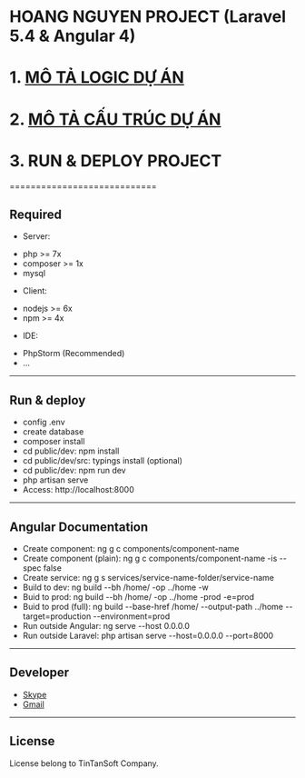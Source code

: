 # HOANG NGUYEN PROJECT (Laravel 5.4 & Angular 4)

# 1. [MÔ TẢ LOGIC DỰ ÁN](https://github.com/TinTanNTXinh/hoang-nguyen/blob/master/MoTaLogicHoangNguyen.md) 

# 2. [MÔ TẢ CẤU TRÚC DỰ ÁN](https://github.com/TinTanNTXinh/hoang-nguyen/blob/master/MoTaCodeHoangNguyen.md)

# 3. RUN & DEPLOY PROJECT
============================
## Required

- Server:
+ php >= 7x
+ composer >= 1x
+ mysql
- Client:
+ nodejs >= 6x
+ npm >= 4x

- IDE:
+ PhpStorm (Recommended)
+ ...
-----------------------------------
## Run & deploy

- config .env
- create database
- composer install
- cd public/dev: npm install
- cd public/dev/src: typings install (optional)
- cd public/dev: npm run dev
- php artisan serve
- Access: http://localhost:8000

-----------------------------------
## Angular Documentation

- Create component:            ng g c components/component-name
- Create component (plain):    ng g c components/component-name -is --spec false
- Create service:              ng g s services/service-name-folder/service-name
- Build to dev:                ng build --bh /home/ -op ../home -w
- Buid to prod:                ng build --bh /home/ -op ../home -prod -e=prod
- Buid to prod (full):         ng build --base-href /home/ --output-path ../home --target=production --environment=prod
- Run outside Angular:         ng serve --host 0.0.0.0
- Run outside Laravel:         php artisan serve --host=0.0.0.0 --port=8000

-----------------------------------
## Developer

- [Skype](ntxinh.tintansoft)
- [Gmail](ntxinh@tintansoft.com)
-----------------------------------
## License

License belong to TinTanSoft Company.
